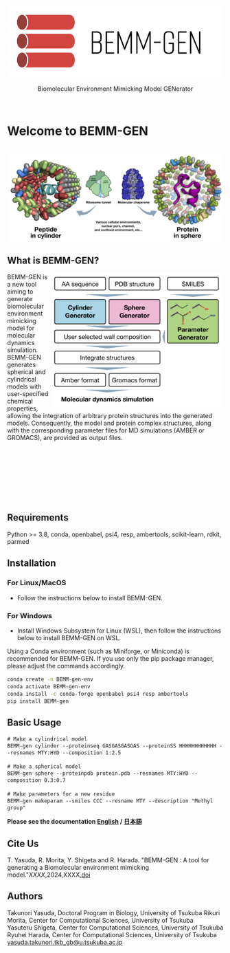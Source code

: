 <p align="center"><br><img src="./BEMM-gen_logo_horizontal.png" width="512px"><br><br>
Biomolecular  Environment Mimicking Model GENerator <br><br><br></p>

# Welcome to BEMM-GEN
<p align="center"><br><img src="./BEMM-gen_main.png" width="800px"></p>


## What is BEMM-GEN?
<img src="./BEMM-gen_scheme.png" align="right" width="400px">
BEMM-GEN is a new tool aiming to generate biomolecular  environment mimicking model for molecular dynamics simulation. BEMM-GEN generates spherical and cylindrical models with user-specified chemical properties, allowing the integration of arbitrary protein structures into the generated models. Consequently, the model and protein complex structures, along with the corresponding parameter files for MD simulations (AMBER or GROMACS), are provided as output files. 
<br><br><br><br><br><br><br><br><br>

## Requirements
Python >= 3.8, conda, openbabel, psi4, resp, ambertools, scikit-learn, rdkit, parmed 

## Installation 
### For Linux/MacOS
- Follow the instructions below to install BEMM-GEN.
### For Windows
- Install Windows Subsystem for Linux (WSL), then follow the instructions below to install BEMM-GEN on WSL.


Using a Conda environment (such as Miniforge, or Miniconda) is recommended for BEMM-GEN. If you use only the pip package manager, please adjust the commands accordingly.
```sh
conda create -n BEMM-gen-env
conda activate BEMM-gen-env
conda install -c conda-forge openbabel psi4 resp ambertools
pip install BEMM-gen
```
## Basic Usage
```sh:available_sub-commands
# Make a cylindrical model
BEMM-gen cylinder --proteinseq GASGASGASGAS --proteinSS HHHHHHHHHHHH --resnames MTY:HYD --composition 1:2.5

# Make a spherical model
BEMM-gen sphere --proteinpdb protein.pdb --resnames MTY:HYD --composition 0.3:0.7

# Make parameters for a new residue
BEMM-gen makeparam --smiles CCC --resname MTY --description "Methyl group"
```

**Please see the documentation [English](https://github.com/y4suda/BEMM-GEN/blob/main/tutorial_en.md) / [日本語](https://github.com/y4suda/BEMM-GEN/blob/main/tutorial_ja.md)**

## Cite Us
T. Yasuda, R. Morita, Y. Shigeta and R. Harada. "BEMM-GEN : A tool for generating a Biomolecular  environment mimicking model."*XXXX*,2024,XXXX,[doi](https://XXX)

## Authors
Takunori Yasuda, Doctoral Program in Biology, University of Tsukuba
Rikuri Morita, Center for Computational Sciences, University of Tsukuba  
Yasuteru Shigeta, Center for Computational Sciences, University of Tsukuba  
Ryuhei Harada, Center for Computational Sciences, University of Tsukuba  
yasuda.takunori.tkb_gb@u.tsukuba.ac.jp 
